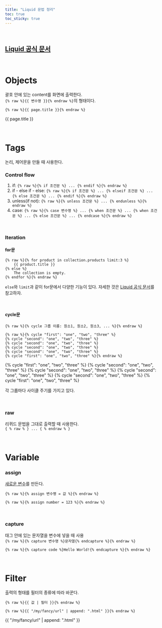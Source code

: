 ```yaml
---
title: "Liquid 문법 정리"
toc: true
toc_sticky: true
---
```


<br>

## [Liquid 공식 문서](https://shopify.github.io/liquid/)

<br>

# Objects
괄호 안에 있는 content를 화면에 출력한다.  
`{% raw %}{{ 변수명 }}{% endraw %}`의 형태이다.

```
{% raw %}{{ page.title }}{% endraw %}
```

{{ page.title }}

<br>

# Tags
논리, 제어문을 만들 때 사용한다.

### Control flow
1. if: `{% raw %}{% if 조건문 %} ... {% endif %}{% endraw %}`
2. if - else if - else: `{% raw %}{% if 조건문 %} ... {% elseif 조건문 %} ... {% else 조건문 %} ... {% endif %}{% endraw %}`
3. unless(if not): `{% raw %}{% unless 조건문 %} ... {% endunless %}{% endraw %}`
4. case: `{% raw %}{% case 변수명 %} ... {% when 조건문 %} ... {% when 조건문 %} ... {% else 조건문 %} ... {% endcase %}{% endraw %}`

<br>

### Iteration

#### for문
```
{% raw %}{% for product in collection.products limit:3 %}
    {{ product.title }}
{% else %}
    The collection is empty.
{% endfor %}{% endraw %}
```

`else`와 `limit`과 같이 for문에서 다양한 기능이 있다. 자세한 것은 [Liquid 공식 문서](https://shopify.github.io/liquid/)를 참고하자.

<br>

#### cycle문
`{% raw %}{% cycle 그룹 이름: 원소1, 원소2, 원소3, ... %}{% endraw %}`

```
{% raw %}{% cycle "first": "one", "two", "three" %}
{% cycle "second": "one", "two", "three" %}
{% cycle "second": "one", "two", "three" %}
{% cycle "second": "one", "two", "three" %}
{% cycle "second": "one", "two", "three" %}
{% cycle "first": "one", "two", "three" %}{% endraw %}
```
 
{% cycle "first": "one", "two", "three" %}
{% cycle "second": "one", "two", "three" %}
{% cycle "second": "one", "two", "three" %}
{% cycle "second": "one", "two", "three" %}
{% cycle "second": "one", "two", "three" %}
{% cycle "first": "one", "two", "three" %}

각 그룹마다 사이클 주기를 가지고 있다.

<br>

### raw
리퀴드 문법을 그대로 출력할 때 사용한다.  
`{ % raw % } ... { % endraw % }`

<br>

# Variable

### assign
<u>새로운 변수</u>를 만든다.

`{% raw %}{% assign 변수명 = 값 %}{% endraw %}`  

```
{% raw %}{% assign number = 123 %}{% endraw %}
```

<br>

### capture
태그 안에 있는 문자열을 변수에 넣을 때 사용  
`{% raw %}{% capture 변수명 %}문자열{% endcapture %}{% endraw %}`

```
{% raw %}{% capture code %}Hello World!{% endcapture %}{% endraw %}
```


<br>

# Filter
출력의 형태를 필터의 종류에 따라 바꾼다.  

`{% raw %}{{ 값 | 필터 }}{% endraw %}`  

```
{% raw %}{{ "/my/fancy/url" | append: ".html" }}{% endraw %}
```

{{ "/my/fancy/url" | append: ".html" }}

<br>